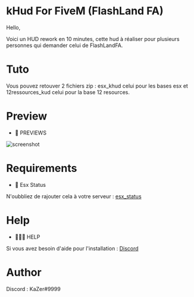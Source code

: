 # kHud For FiveM (FlashLand FA)

Hello, 

Voici un HUD rework en 10 minutes, cette hud à réaliser pour plusieurs personnes qui demander celui de FlashLandFA.

# Tuto 
Vous pouvez retouver 2 fichiers zip : esx_khud celui pour les bases esx et 12ressources_kud celui pour la base 12 resources.

# Preview

 - 📸 PREVIEWS
 
![screenshot](https://cdn.discordapp.com/attachments/972631845722275870/981667287352365107/unknown.png)
 
# Requirements

- 🧪 Esx Status

N'oubbliez de rajouter cela à votre serveur : [esx_status](https://github.com/ChemaSanchez/esx_status) 

# Help

- 🙋🏻‍♂️ HELP 

Si vous avez besoin d'aide pour l'installation : [Discord](https://discord.gg/XvD25ByyVY)

# Author 
Discord : KaZer#9999
